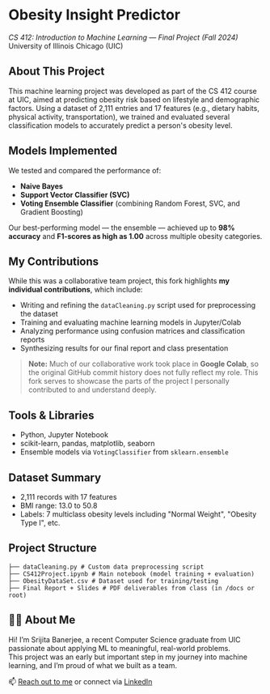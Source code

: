 # Obesity Insight Predictor  
*CS 412: Introduction to Machine Learning — Final Project (Fall 2024)*  
University of Illinois Chicago (UIC)

## About This Project

This machine learning project was developed as part of the CS 412 course at UIC, aimed at predicting obesity risk based on lifestyle and demographic factors. Using a dataset of 2,111 entries and 17 features (e.g., dietary habits, physical activity, transportation), we trained and evaluated several classification models to accurately predict a person's obesity level.

## Models Implemented

We tested and compared the performance of:
- **Naive Bayes**
- **Support Vector Classifier (SVC)**
- **Voting Ensemble Classifier** (combining Random Forest, SVC, and Gradient Boosting)

Our best-performing model — the ensemble — achieved up to **98% accuracy** and **F1-scores as high as 1.00** across multiple obesity categories.

## My Contributions

While this was a collaborative team project, this fork highlights **my individual contributions**, which include:
- Writing and refining the `dataCleaning.py` script used for preprocessing the dataset
- Training and evaluating machine learning models in Jupyter/Colab
- Analyzing performance using confusion matrices and classification reports
- Synthesizing results for our final report and class presentation

> **Note:** Much of our collaborative work took place in **Google Colab**, so the original GitHub commit history does not fully reflect my role. This fork serves to showcase the parts of the project I personally contributed to and understand deeply.

## Tools & Libraries
- Python, Jupyter Notebook  
- scikit-learn, pandas, matplotlib, seaborn  
- Ensemble models via `VotingClassifier` from `sklearn.ensemble`

## Dataset Summary
- 2,111 records with 17 features
- BMI range: 13.0 to 50.8
- Labels: 7 multiclass obesity levels including "Normal Weight", "Obesity Type I", etc.

## Project Structure
```
├── dataCleaning.py # Custom data preprocessing script
├── CS412Project.ipynb # Main notebook (model training + evaluation)
├── ObesityDataSet.csv # Dataset used for training/testing
├── Final Report + Slides # PDF deliverables from class (in /docs or root)
```
## 🙋‍♀️ About Me
Hi! I’m Srijita Banerjee, a recent Computer Science graduate from UIC passionate about applying ML to meaningful, real-world problems.  
This project was an early but important step in my journey into machine learning, and I’m proud of what we built as a team.

📫 [Reach out to me](mailto:banerjeesrj@gmail.com) or connect via [LinkedIn](https://www.linkedin.com/in/srijitabanerjee)
